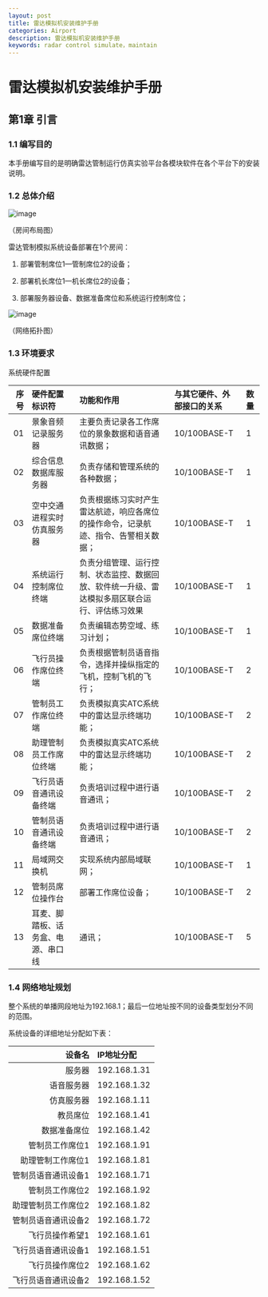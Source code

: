 ```yaml
---
layout: post
title: 雷达模拟机安装维护手册
categories: Airport
description: 雷达模拟机安装维护手册
keywords: radar control simulate，maintain
---
```


# 雷达模拟机安装维护手册

## 第1章	引言

### 1.1	编写目的

本手册编写目的是明确雷达管制运行仿真实验平台各模块软件在各个平台下的安装说明。

### 1.2	总体介绍

![image](https://github.com/weakchen007/aiwv.github.io/assets/58799395/fd82959f-c020-4c50-a089-91ba4efa853a)

（房间布局图）

雷达管制模拟系统设备部署在1个房间：

1)	部署管制席位1—管制席位2的设备；

2)	部署机长席位1—机长席位2的设备；

3)	部署服务器设备、数据准备席位和系统运行控制席位；

![image](https://github.com/weakchen007/aiwv.github.io/assets/58799395/06fc2adc-5f74-4c70-9932-d0b14235716c)

（网络拓扑图）

### 1.3	环境要求
系统硬件配置

|  序号 | 硬件配置标识符                       |  功能和作用  | 与其它硬件、外部接口的关系   |  数量          |
|-----:|:-------------------------------------| :-------------------------------------| :-------------------------------------| :-------------------------------------|
| 01  | 景象音频记录服务器               | 主要负责记录各工作席位的景象数据和语音通讯数据；| 10/100BASE-T      |     1      |
| 02  | 综合信息数据库服务器             | 负责存储和管理系统的各种数据；                 | 10/100BASE-T      |     1     |
| 03  | 空中交通进程实时仿真服务器        | 负责根据练习实时产生雷达航迹，响应各席位的操作命令，记录航迹、指令、告警相关数据；   | 10/100BASE-T          |     1      |
| 04  | 系统运行控制席位终端              | 负责分组管理、运行控制、状态监控、数据回放、软件统一升级、雷达模拟多扇区联合运行、评估练习效果  | 10/100BASE-T        |     1      |
| 05  | 数据准备席位终端                  | 负责编辑态势空域、练习计划；|10/100BASE-T           |     1     |
| 06  | 飞行员操作席位终端                | 负责根据管制员语音指令，选择并操纵指定的飞机，控制飞机的飞行；  | 10/100BASE-T        |   2        |
| 07  | 管制员工作席位终端                | 负责模拟真实ATC系统中的雷达显示终端功能；| 10/100BASE-T         |     2      |
| 08  | 助理管制员工作席位终端            | 负责模拟真实ATC系统中的雷达显示终端功能；  | 10/100BASE-T         |     2      |
| 09  | 飞行员语音通讯设备终端     | 负责培训过程中进行语音通讯； | 10/100BASE-T         |     2      |
| 10  | 管制员语音通讯设备终端   | 负责培训过程中进行语音通讯；  | 10/100BASE-T           |     2      |
| 11  | 局域网交换机                  | 实现系统内部局域联网；     | 10/100BASE-T          |     1      |
| 12  | 管制员席位操作台                  |部署工作席位设备；      | 10/100BASE-T |     2      |
| 13  | 耳麦、脚踏板、话务盒、电源、串口线           | 通讯；              | 10/100BASE-T          |      5     |

### 1.4	网络地址规划

整个系统的单播网段地址为192.168.1；最后一位地址按不同的设备类型划分不同的范围。

系统设备的详细地址分配如下表：

| 设备名 | IP地址分配                       |  
|-----:|:-------------------------------------| 
| 服务器  | 192.168.1.31             | 
| 语音服务器  | 192.168.1.32            | 
| 仿真服务器  | 192.168.1.11        | 
| 教员席位 | 192.168.1.41              | 
| 数据准备席位  | 192.168.1.42                  | 
| 管制员工作席位1  | 192.168.1.91                | 
| 助理管制工作席位1  | 192.168.1.81                | 
| 管制员语音通讯设备1  | 192.168.1.71             | 
| 管制员工作席位2  | 192.168.1.92      | 
| 助理管制员工作席位2  |  192.168.1.82   |
| 管制员语音通讯设备2  |  192.168.1.72                  | 
| 飞行员操作希望1  |  192.168.1.61              |
| 飞行员语音通讯设备1  |  192.168.1.51           |
| 飞行员操作席位2  |  192.168.1.62            |
| 飞行员语音通讯设备2  |  192.168.1.52           |

